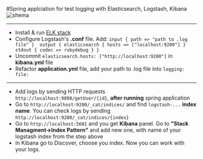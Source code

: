 #Spring applciation for test logging with Elasticsearch, Logstash, Kibana
![shema](https://github.com/volvadvit/ELK-Spring-Example/blob/master/1.png?raw=true)
__________
- Install & run [ELK stack](https://www.elastic.co/)
- Configure Logstash's **.conf** file. Add: 
  `input {
    path => "path to .log file"
  } 
  output {
    elasticsearch { hosts => ["localhost:9200"] }
    stdout { codec => rubydebug }
  }`
- Uncommit `elasticsearch.hosts: ["http://localhost:9200"]` in **kibana.yml** file
- Refactor **application.yml** file, add your path to .log file into `logging: file:`
_________
- Add logs by sending HTTP requests `http://localhost:9898/getUser/{id}`, **after running** spring application
- Go to `http://localhost:9200/_cat/indices/` and find `logstash-...` **index name**. You can check logs by sending `http://localhost:9200/_cat/indices/{index}`
- Go to `http://localhost:5601` and you get **Kibana** panel. Go to **"Stack Managment->Index Pattern"** and add new one, with name of your logstash index from the step above
- In Kibana go to Discover, choose you index. Now you can work with your logs.
